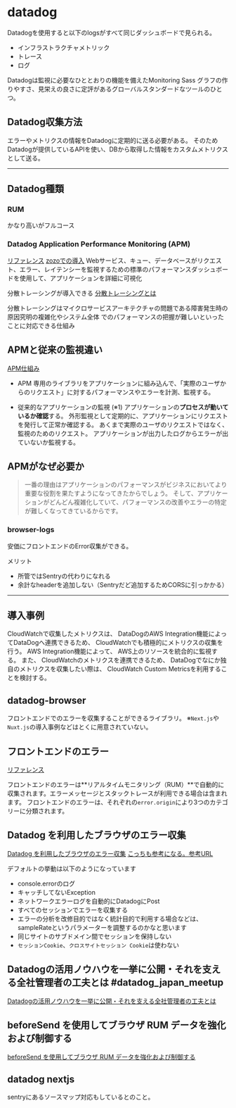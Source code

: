 # datadog

Datadogを使用すると以下のlogsがすべて同じダッシュボードで見られる。
- インフラストラクチャメトリック
- トレース
- ログ

Datadogは監視に必要なひととおりの機能を備えたMonitoring Sass
グラフの作りやすさ、見栄えの良さに定評があるグローバルスタンダードなツールのひとつ。

## Datadog収集方法

エラーやメトリクスの情報をDatadogに定期的に送る必要がある。
そのためDatadogが提供しているAPIを使い、DBから取得した情報をカスタムメトリクスとして送る。

---

## Datadog種類

### RUM

かなり高いがフルコース

### Datadog Application Performance Monitoring (APM) 
[リファレンス](https://docs.datadoghq.com/ja/tracing/)
[zozoでの導入](https://techblog.zozo.com/entry/fbz-serverless-with-datadog-apm)
Webサービス、キュー、データベースがリクエスト、エラー、レイテンシーを監視するための標準のパフォーマンスダッシュボードを使用して、アプリケーションを詳細に可視化

分散トレーシングが導入できる
[分散トレーシングとは](https://www.splunk.com/ja_jp/data-insider/what-is-distributed-tracing.html#:~:text=%E5%88%86%E6%95%A3%E3%83%88%E3%83%AC%E3%83%BC%E3%82%B7%E3%83%B3%E3%82%B0Distributed%20Tracing,%E3%82%92%E7%9B%A3%E8%A6%96%E3%81%99%E3%82%8B%E4%BB%95%E7%B5%84%E3%81%BF%E3%81%A7%E3%81%99%E3%80%82)

分散トレーシングはマイクロサービスアーキテクチャの問題である障害発生時の原因究明の複雑化やシステム全体
でのパフォーマンスの把握が難しいといったことに対応できる仕組み

## APMと従来の監視違い
[APM仕組み](https://blog.mosuke.tech/entry/2019/11/21/datadog-apm/)

- APM
    専用のライブラリをアプリケーションに組み込んで、「実際のユーザからのリクエスト」に対するパフォーマンスやエラーを計測、監視する。

- 従来的なアプリケーションの監視 (※1)
    アプリケーションの**プロセスが動いているか確認**する。
    外形監視として定期的に、アプリケーションにリクエストを発行して正常か確認する。
    あくまで実際のユーザのリクエストではなく、監視のためのリクエスト。
    アプリケーションが出力したログからエラーが出ていないか監視する。

## APMがなぜ必要か

>一番の理由はアプリケーションのパフォーマンスがビジネスにおいてより重要な役割を果たすようになってきたからでしょう。 そして、アプリケーションがどんどん複雑化していて、パフォーマンスの改善やエラーの特定が難しくなってきているからです。



### browser-logs

安価にフロントエンドのError収集ができる。

メリット
- 所管ではSentryの代わりになれる
- 余計なheaderを追加しない（Sentryだど追加するためCORSに引っかかる）

---
## 導入事例

CloudWatchで収集したメトリクスは、 DataDogのAWS Integration機能によってDataDogへ連携できるため、 CloudWatchでも積極的にメトリクスの収集を行う。
AWS Integration機能によって、 AWS上のリソースを統合的に監視する。
また、 CloudWatchのメトリクスを連携できるため、 DataDogでなにか独自のメトリクスを収集したい際は、 CloudWatch Custom Metricsを利用することを検討する。

## datadog-browser

フロントエンドでのエラーを収集することができるライブラリ。
※`Next.js`や`Nuxt.js`の導入事例などはとくに用意されていない。

## フロントエンドのエラー
[リファレンス](https://docs.datadoghq.com/ja/real_user_monitoring/data_collected/error/)

フロントエンドのエラーは**リアルタイムモニタリング（RUM）**で自動的に収集されます。エラーメッセージとスタックトレースが利用できる場合は含まれます。
フロントエンドのエラーは、それぞれの`error.origin`により3つのカテゴリーに分類されます。

## Datadog を利用したブラウザのエラー収集
[Datadog を利用したブラウザのエラー収集](https://zenn.dev/kurosame/articles/482601fa0f422df9390d)
[こっちも参考になる。参考URL](https://qiita.com/kotarella1110/items/0a1578e8a1be09dc7c1a)

デフォルトの挙動は以下のようになっています
- console.errorのログ
- キャッチしてないException
- ネットワークエラーログを自動的にDatadogにPost
- すべてのセッションでエラーを収集する
- エラーの分析を改修目的ではなく統計目的で利用する場合などは、sampleRateというパラメーターを調整するのかなと思います
- 同じサイトのサブドメイン間でセッションを保持しない
- `セッションCookie`、`クロスサイトセッション Cookie`は使わない

## Datadogの活用ノウハウを一挙に公開・それを支える全社管理者の工夫とは #datadog_japan_meetup
[Datadogの活用ノウハウを一挙に公開・それを支える全社管理者の工夫とは](https://techblog.zozo.com/entry/datadog-japan-meetup-2022-summer)

## beforeSend を使用してブラウザ RUM データを強化および制御する
[beforeSend を使用してブラウザ RUM データを強化および制御する](https://docs.datadoghq.com/ja/real_user_monitoring/guide/enrich-and-control-rum-data/?tab=%E3%82%A4%E3%83%99%E3%83%B3%E3%83%88)

## datadog nextjs
sentryにあるソースマップ対応もしているとのこと。